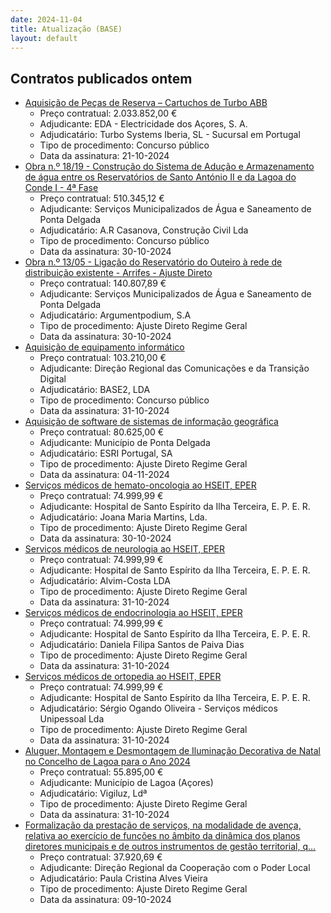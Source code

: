 ```yaml
---
date: 2024-11-04
title: Atualização (BASE)
layout: default
---
```

## Contratos publicados ontem

* [Aquisição de Peças de Reserva – Cartuchos de Turbo ABB](https://www.base.gov.pt/Base4/pt/detalhe/?type=contratos&id=11005415)
  * Preço contratual: 2.033.852,00 €
  * Adjudicante: EDA - Electricidade dos Açores, S. A.
  * Adjudicatário: Turbo Systems Iberia, SL - Sucursal em Portugal
  * Tipo de procedimento: Concurso público
  * Data da assinatura: 21-10-2024
* [Obra n.º 18/19 - Construção do Sistema de Adução e Armazenamento de água entre os Reservatórios de Santo António II e da Lagoa do Conde I - 4ª Fase](https://www.base.gov.pt/Base4/pt/detalhe/?type=contratos&id=11006605)
  * Preço contratual: 510.345,12 €
  * Adjudicante: Serviços Municipalizados de Água e Saneamento de Ponta Delgada
  * Adjudicatário: A.R Casanova, Construção Civil Lda
  * Tipo de procedimento: Concurso público
  * Data da assinatura: 30-10-2024
* [Obra n.º 13/05 - Ligação do Reservatório do Outeiro à rede de distribuição existente - Arrifes - Ajuste Direto](https://www.base.gov.pt/Base4/pt/detalhe/?type=contratos&id=11005612)
  * Preço contratual: 140.807,89 €
  * Adjudicante: Serviços Municipalizados de Água e Saneamento de Ponta Delgada
  * Adjudicatário: Argumentpodium, S.A
  * Tipo de procedimento: Ajuste Direto Regime Geral
  * Data da assinatura: 30-10-2024
* [Aquisição de equipamento informático](https://www.base.gov.pt/Base4/pt/detalhe/?type=contratos&id=11005196)
  * Preço contratual: 103.210,00 €
  * Adjudicante: Direção Regional das Comunicações e da Transição Digital
  * Adjudicatário: BASE2, LDA
  * Tipo de procedimento: Concurso público
  * Data da assinatura: 31-10-2024
* [Aquisição de software de sistemas de informação geográfica](https://www.base.gov.pt/Base4/pt/detalhe/?type=contratos&id=11005553)
  * Preço contratual: 80.625,00 €
  * Adjudicante: Município de Ponta Delgada
  * Adjudicatário: ESRI Portugal, SA
  * Tipo de procedimento: Ajuste Direto Regime Geral
  * Data da assinatura: 04-11-2024
* [Serviços médicos de hemato-oncologia ao HSEIT, EPER](https://www.base.gov.pt/Base4/pt/detalhe/?type=contratos&id=11005121)
  * Preço contratual: 74.999,99 €
  * Adjudicante: Hospital de Santo Espírito da Ilha Terceira, E. P. E. R.
  * Adjudicatário: Joana Maria Martins, Lda.
  * Tipo de procedimento: Ajuste Direto Regime Geral
  * Data da assinatura: 30-10-2024
* [Serviços médicos de neurologia ao HSEIT, EPER](https://www.base.gov.pt/Base4/pt/detalhe/?type=contratos&id=11005519)
  * Preço contratual: 74.999,99 €
  * Adjudicante: Hospital de Santo Espírito da Ilha Terceira, E. P. E. R.
  * Adjudicatário: Alvim-Costa LDA
  * Tipo de procedimento: Ajuste Direto Regime Geral
  * Data da assinatura: 31-10-2024
* [Serviços médicos de endocrinologia ao HSEIT, EPER](https://www.base.gov.pt/Base4/pt/detalhe/?type=contratos&id=11005750)
  * Preço contratual: 74.999,99 €
  * Adjudicante: Hospital de Santo Espírito da Ilha Terceira, E. P. E. R.
  * Adjudicatário: Daniela Filipa Santos de Paiva Dias
  * Tipo de procedimento: Ajuste Direto Regime Geral
  * Data da assinatura: 31-10-2024
* [Serviços médicos de ortopedia ao HSEIT, EPER](https://www.base.gov.pt/Base4/pt/detalhe/?type=contratos&id=11006018)
  * Preço contratual: 74.999,99 €
  * Adjudicante: Hospital de Santo Espírito da Ilha Terceira, E. P. E. R.
  * Adjudicatário: Sérgio Ogando Oliveira - Serviços médicos Unipessoal Lda
  * Tipo de procedimento: Ajuste Direto Regime Geral
  * Data da assinatura: 31-10-2024
* [Aluguer, Montagem e Desmontagem de Iluminação Decorativa de Natal no Concelho de Lagoa para o Ano 2024](https://www.base.gov.pt/Base4/pt/detalhe/?type=contratos&id=11006358)
  * Preço contratual: 55.895,00 €
  * Adjudicante: Município de Lagoa (Açores)
  * Adjudicatário: Vigiluz, Ldª
  * Tipo de procedimento: Ajuste Direto Regime Geral
  * Data da assinatura: 31-10-2024
* [Formalização da prestação de serviços, na modalidade de avença, relativa ao exercício de funções no âmbito da dinâmica dos planos diretores municipais e de outros instrumentos de gestão territorial, q...](https://www.base.gov.pt/Base4/pt/detalhe/?type=contratos&id=11005733)
  * Preço contratual: 37.920,69 €
  * Adjudicante: Direção Regional da Cooperação com o Poder Local
  * Adjudicatário: Paula Cristina Alves Vieira
  * Tipo de procedimento: Ajuste Direto Regime Geral
  * Data da assinatura: 09-10-2024
